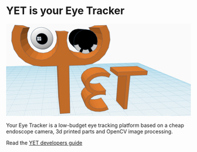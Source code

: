 # YET is your Eye Tracker

![YET Logo](https://github.com/schmettow/YET/raw/main/docs/logo/YET%20Logo%20small.PNG)

Your Eye Tracker is a low-budget eye tracking platform based on a cheap endoscope camera, 3d printed parts and OpenCV image processing.

Read the [YET developers guide](https://schmettow.github.io/YET/)

